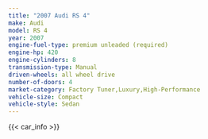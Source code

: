 ```yaml
---
title: "2007 Audi RS 4"
make: Audi
model: RS 4
year: 2007
engine-fuel-type: premium unleaded (required)
engine-hp: 420
engine-cylinders: 8
transmission-type: Manual
driven-wheels: all wheel drive
number-of-doors: 4
market-category: Factory Tuner,Luxury,High-Performance
vehicle-size: Compact
vehicle-style: Sedan
---
```


{{< car_info >}}

